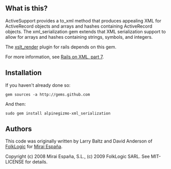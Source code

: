 ## What is this?

ActiveSupport provides a to_xml method that produces appealing XML for ActiveRecord objects and arrays and hashes containing ActiveRecord objects. The xml_serialization gem extends that XML serialization support to allow for arrays and hashes containing strings, symbols, and integers.

The [xslt_render](http://github.com/alpinegizmo/xslt_render/tree/) plugin for rails depends on this gem.

For more information, see [Rails on XML, part 7](http://alpinegizmo.com/2009/03/01/rails-on-xml-part-7-xml-serialization.html).

## Installation

If you haven't already done so:

    gem sources -a http://gems.github.com
    
And then:

    sudo gem install alpinegizmo-xml_serialization

## Authors

This code was originally written by Larry Baltz and David Anderson of [FolkLogic](http://folklogic.com) for [Mirai España](http://miraiespana.com/).

Copyright (c) 2008 Mirai España, S.L., (c) 2009 FolkLogic SARL. See MIT-LICENSE for details.
